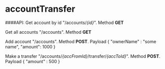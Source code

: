 # accountTransfer
####API: 
Get account by id "/accounts/_{id}_". Method **GET**

Get all accounts "/accounts". Method **GET**

Add account "/accounts". Method **POST**.  Payload { "ownerName" : "some name", "amount": 1000 }

Make a transfer "/accounts/_{accFromId}_/transfer/_{accToId}_". Method **POST**. Payload { "amount" : 500 }
